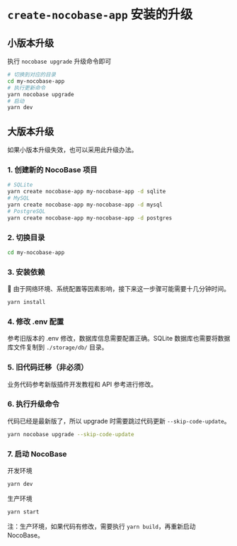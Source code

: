 # `create-nocobase-app` 安装的升级

## 小版本升级

执行 `nocobase upgrade` 升级命令即可

```bash
# 切换到对应的目录
cd my-nocobase-app
# 执行更新命令
yarn nocobase upgrade
# 启动
yarn dev
```

## 大版本升级

如果小版本升级失效，也可以采用此升级办法。

### 1. 创建新的 NocoBase 项目

```bash
# SQLite
yarn create nocobase-app my-nocobase-app -d sqlite
# MySQL
yarn create nocobase-app my-nocobase-app -d mysql
# PostgreSQL
yarn create nocobase-app my-nocobase-app -d postgres
```

### 2. 切换目录

```bash
cd my-nocobase-app
```

### 3. 安装依赖

📢 由于网络环境、系统配置等因素影响，接下来这一步骤可能需要十几分钟时间。  

```bash
yarn install
```

### 4. 修改 .env 配置

参考旧版本的 .env 修改，数据库信息需要配置正确。SQLite 数据库也需要将数据库文件复制到 `./storage/db/` 目录。

### 5. 旧代码迁移（非必须）

业务代码参考新版插件开发教程和 API 参考进行修改。

### 6. 执行升级命令

代码已经是最新版了，所以 upgrade 时需要跳过代码更新 `--skip-code-update`。

```bash
yarn nocobase upgrade --skip-code-update
```

### 7. 启动 NocoBase

开发环境

```bash
yarn dev
```

生产环境

```bash
yarn start
```

注：生产环境，如果代码有修改，需要执行 `yarn build`，再重新启动 NocoBase。
